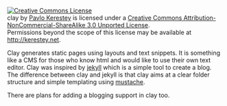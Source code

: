 <a rel="license" href="http://creativecommons.org/licenses/by-nc-sa/3.0/"><img alt="Creative Commons License" style="border-width:0" src="http://i.creativecommons.org/l/by-nc-sa/3.0/88x31.png" /></a><br /><span xmlns:dct="http://purl.org/dc/terms/" href="http://purl.org/dc/dcmitype/InteractiveResource" property="dct:title" rel="dct:type">clay</span> by <a xmlns:cc="http://creativecommons.org/ns#" href="https://github.com/kerestey/clay" property="cc:attributionName" rel="cc:attributionURL">Pavlo Kerestey</a> is licensed under a <a rel="license" href="http://creativecommons.org/licenses/by-nc-sa/3.0/">Creative Commons Attribution-NonCommercial-ShareAlike 3.0 Unported License</a>.<br />Permissions beyond the scope of this license may be available at <a xmlns:cc="http://creativecommons.org/ns#" href="http://kerestey.net" rel="cc:morePermissions">http://kerestey.net</a>.

Clay generates static pages using layouts and text snippets. It is something like a CMS for those who know html and would like to use their own text editor. Clay was inspired by [jekyll](http://jekyllrb.com/) which is a simple tool to create a blog. The difference between clay and jekyll is that clay aims at a clear folder structure and simple templating using [mustache](http://mustache.github.com/). 

There are plans for adding a blogging support in clay too.
